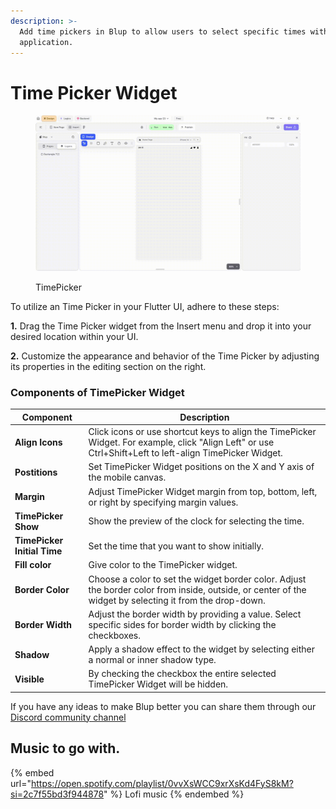 ```yaml
---
description: >-
  Add time pickers in Blup to allow users to select specific times within your
  application.
---
```


# Time Picker Widget

<figure><img src="../../../.gitbook/assets/time-picker.gif" alt="TimePicker"><figcaption><p>TimePicker</p></figcaption></figure>

To utilize an Time Picker in your Flutter UI, adhere to these steps:

**1.** Drag the Time Picker widget from the Insert menu and drop it into your desired location within your UI.

**2.** Customize the appearance and behavior of the Time Picker by adjusting its properties in the editing section on the right.

### Components of TimePicker Widget

| Component                   | Description                                                                                                                                              |
| --------------------------- | -------------------------------------------------------------------------------------------------------------------------------------------------------- |
| **Align Icons**             | Click icons or use shortcut keys to align the TimePicker Widget. For example, click "Align Left" or use Ctrl+Shift+Left to left-align TimePicker Widget. |
| **Postitions**              | Set TimePicker Widget positions on the X and Y axis of the mobile canvas.                                                                                |
| **Margin**                  | Adjust TimePicker Widget margin from top, bottom, left, or right by specifying margin values.                                                            |
| **TimePicker Show**         | Show the preview of the clock for selecting the time.                                                                                                    |
| **TimePicker Initial Time** | Set the time that you want to show initially.                                                                                                            |
| **Fill color**              | Give color to the TimePicker widget.                                                                                                                     |
| **Border Color**            | Choose a color to set the widget border color. Adjust the border color from inside, outside, or center of the widget by selecting it from the drop-down. |
| **Border Width**            | Adjust the border width by providing a value. Select specific sides for border width by clicking the checkboxes.                                         |
| **Shadow**                  | Apply a shadow effect to the widget by selecting either a normal or inner shadow type.                                                                   |
| **Visible**                 | By checking the checkbox the entire selected TimePicker Widget will be hidden.                                                                           |

If you have any ideas to make Blup better you can share them through our [Discord community channel](https://discord.com/channels/940632966093234176/965313562425823303)

## Music to go with.

{% embed url="https://open.spotify.com/playlist/0vvXsWCC9xrXsKd4FyS8kM?si=2c7f55bd3f944878" %}
Lofi music
{% endembed %}

